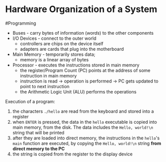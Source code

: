 # Hardware Organization of a System
#Programming 
+ Buses - carry bytes of information (*words*) to the other components
+ I/O Devices - connect to the outer world
	+ controllers are chips on the device itself
	+ adapters are cards that plug into the motherboard
+ Main Memory - temporarily stores data; 
	+ memory is a linear array of bytes
+ Processor - executes the instructions stored in main memory
	+ the register/Program Count (PC) points at the address of some instruction in main memory
	+ instruction is read -> operation is performed -> PC gets updated to point to next instruction
	+ the Arithmetic Logic Unit (ALU) performs the operations
	
Execution of a program:
1. the characters `./hello` are read from the keyboard and stored into a register
2. when `ENTER` is pressed, the data in the `hello` executable is copied into main memory, from the disk. The data includes the `Hello, world!\n` string that will be printed 
3. after they are loaded into direct memory, the instructions in the `hello`'s `main` function are executed, by copying the `Hello, world!\n` string **from direct memory to the PC** 
4. the string is copied from the register to the display device 